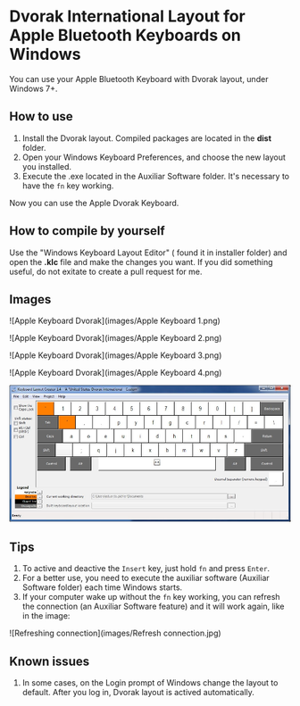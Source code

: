 # Dvorak International Layout for Apple Bluetooth Keyboards on Windows

You can use your Apple Bluetooth Keyboard with Dvorak layout, under Windows 7+.

## How to use
1. Install the Dvorak layout. Compiled packages are located in the **dist** folder. 
2. Open your Windows Keyboard Preferences, and choose the new layout you installed.
3. Execute the .exe located in the Auxiliar Software folder. It's necessary to have the `fn` key working.

Now you can use the Apple Dvorak Keyboard.

## How to compile by yourself
Use the "Windows Keyboard Layout Editor" ( found it in installer folder) and open the **.klc** file and make the changes you want. If you did something useful, do not exitate to create a pull request for me.

## Images
![Apple Keyboard Dvorak](images/Apple Keyboard 1.png)

![Apple Keyboard Dvorak](images/Apple Keyboard 2.png)

![Apple Keyboard Dvorak](images/Apple Keyboard 3.png)

![Apple Keyboard Dvorak](images/Apple Keyboard 4.png)

![Windows Keyboard Layout Creator](images/Windows.jpg)

## Tips
1. To active and deactive the `Insert` key, just hold `fn` and press `Enter`.
2. For a better use, you need to execute the auxiliar software (Auxiliar Software folder) each time Windows starts.
3. If your computer wake up without the `fn` key working, you can refresh the connection (an Auxiliar Software feature) and it will work again, like in the image:

![Refreshing connection](images/Refresh connection.jpg)

## Known issues
1. In some cases, on the Login prompt of Windows change the layout to default. After you log in, Dvorak layout is actived automatically.


